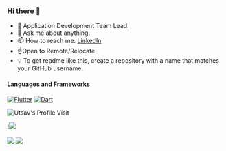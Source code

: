 
### Hi there 👋

- 🔭 Application Development Team Lead.
- 💬 Ask me about anything.
-  📫 How to reach me: <a href="https://linkedin.com/in/tornike-kurdadze">LinkedIn</a>
- ☝️Open to Remote/Relocate
- 💡 To get readme like this, create a repository with a name that matches your GitHub username.


#### Languages and Frameworks

<!-- TODO: Make technologies links takes you to repositories -->
[![Flutter](https://img.shields.io/badge/Flutter-%2302569B.svg?style=for-the-badge&logo=Flutter&logoColor=white)](#) [![Dart](https://img.shields.io/badge/dart-%230175C2.svg?style=for-the-badge&logo=dart&logoColor=white)](#)



![Utsav's Profile Visit](https://komarev.com/ghpvc/?username=Tkko&color=green&label=Profile+Views)

!<img src="https://github-readme-stats.vercel.app/api?username=tkko&count_private=true&show_icons=true&include_all_commits=true&theme=calm">

<a href="https://github.com/anuraghazra/github-readme-stats">
  <img align="center" src="https://github-readme-stats.vercel.app/api/pin/?username=tkko&repo=github-readme-stats" />
</a>
<a href="https://github.com/anuraghazra/convoychat">
  <img align="center" src="https://github-readme-stats.vercel.app/api/pin/?username=tkko&repo=convoychat" />
</a>

